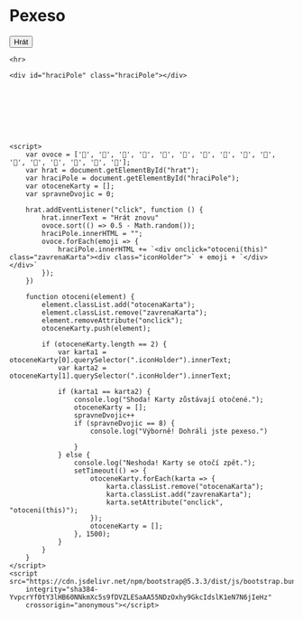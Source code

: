 <!DOCTYPE html>
<html lang="en">

<head>
    <meta charset="UTF-8">
    <meta name="viewport" content="width=device-width, initial-scale=1.0">
    <title>Document</title>
    <link rel="stylesheet" href="styly.css">
    <link href="https://cdn.jsdelivr.net/npm/bootstrap@5.3.3/dist/css/bootstrap.min.css" rel="stylesheet"
        integrity="sha384-QWTKZyjpPEjISv5WaRU9OFeRpok6YctnYmDr5pNlyT2bRjXh0JMhjY6hW+ALEwIH" crossorigin="anonymous">
</head>

<body>
    <h1 class="nadpis">Pexeso</h1>
    <button id="hrat" type=" button" class="btn btn-primary">Hrát</button>

    <hr>

    <div id="hraciPole" class="hraciPole"></div>








    <script>
        var ovoce = ['🍎', '🍎', '🍌', '🍌', '🍇', '🍇', '🍉', '🍉', '🍓', '🍓', '🍒', '🍒', '🥝', '🥝', '🍍', '🍍'];
        var hrat = document.getElementById("hrat");
        var hraciPole = document.getElementById("hraciPole");
        var otoceneKarty = [];
        var spravneDvojic = 0;

        hrat.addEventListener("click", function () {
            hrat.innerText = "Hrát znovu"
            ovoce.sort(() => 0.5 - Math.random());
            hraciPole.innerHTML = "";
            ovoce.forEach(emoji => {
                hraciPole.innerHTML += `<div onclick="otoceni(this)" class="zavrenaKarta"><div class="iconHolder">` + emoji + `</div></div>`
            });
        })

        function otoceni(element) {
            element.classList.add("otocenaKarta");
            element.classList.remove("zavrenaKarta");
            element.removeAttribute("onclick");
            otoceneKarty.push(element);

            if (otoceneKarty.length == 2) {
                var karta1 = otoceneKarty[0].querySelector(".iconHolder").innerText;
                var karta2 = otoceneKarty[1].querySelector(".iconHolder").innerText;

                if (karta1 == karta2) {
                    console.log("Shoda! Karty zůstávají otočené.");
                    otoceneKarty = [];
                    spravneDvojic++
                    if (spravneDvojic == 8) {
                        console.log("Výborně! Dohráli jste pexeso.")

                    }
                } else {
                    console.log("Neshoda! Karty se otočí zpět.");
                    setTimeout(() => {
                        otoceneKarty.forEach(karta => {
                            karta.classList.remove("otocenaKarta");
                            karta.classList.add("zavrenaKarta");
                            karta.setAttribute("onclick", "otoceni(this)");
                        });
                        otoceneKarty = [];
                    }, 1500);
                }
            }
        }
    </script>
    <script src="https://cdn.jsdelivr.net/npm/bootstrap@5.3.3/dist/js/bootstrap.bundle.min.js"
        integrity="sha384-YvpcrYf0tY3lHB60NNkmXc5s9fDVZLESaAA55NDzOxhy9GkcIdslK1eN7N6jIeHz"
        crossorigin="anonymous"></script>
</body>

</html>
